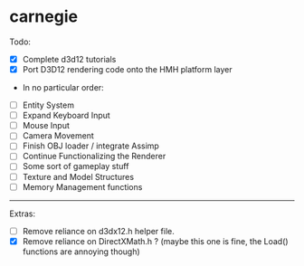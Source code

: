 # carnegie
 
Todo:
- [X] Complete d3d12 tutorials
- [X] Port D3D12 rendering code onto the HMH platform layer

- In no particular order:
- [ ] Entity System
- [ ] Expand Keyboard Input
- [ ] Mouse Input
- [ ] Camera Movement
- [ ] Finish OBJ loader / integrate Assimp
- [ ] Continue Functionalizing the Renderer
- [ ] Some sort of gameplay stuff
- [ ] Texture and Model Structures
- [ ] Memory Management functions

---
Extras:
- [ ] Remove reliance on d3dx12.h helper file.
- [X] Remove reliance on DirectXMath.h ? (maybe this one is fine, the Load() functions are annoying though)
